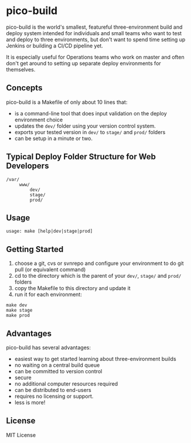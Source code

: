 # pico-build
pico-build is the world's smallest, featureful three-environment build and deploy system intended for individuals and small teams who want to test and deploy to three environments, but don't want to spend time setting up Jenkins or building a CI/CD pipeline yet.

It is especially useful for Operations teams who work on master and often don't get around to setting up separate deploy environments for themselves.

## Concepts

pico-build is a Makefile of only about 10 lines that:

- is a command-line tool that does input validation on the deploy environment choice
- updates the `dev/` folder using your version control system.
- exports your tested version in `dev/` to `stage/` and `prod/` folders
- can be setup in a minute or two.

## Typical Deploy Folder Structure for Web Developers

```
/var/
     www/
         dev/
         stage/
         prod/
```

## Usage

```
usage: make [help|dev|stage|prod]
```

## Getting Started

1. choose a git, cvs or svnrepo and configure your environment to do git pull (or equivalent command)
2. cd to the directory which is the parent of your `dev/`, `stage/` and `prod/` folders
3. copy the Makefile to this directory and update it
4. run it for each environment:
```
make dev
make stage
make prod
```

## Advantages

pico-build has several advantages:

- easiest way to get started learning about three-environment builds
- no waiting on a central build queue
- can be committed to version control
- secure
- no additional computer resources required
- can be distributed to end-users
- requires no licensing or support.
- less is more!

## License

MIT License
